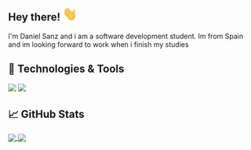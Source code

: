 ## Hey there! <img src="https://raw.githubusercontent.com/danisz13/danisz13/main/wave.gif" width="30px">

I'm Daniel Sanz and i am a software development student. Im from Spain and im looking forward to work when i finish my studies

## 🔧 Technologies & Tools

![](https://img.shields.io/badge/-Xamarin-61DAFB?logo=xamarin&logoColor=white&logoWidth=30)
![](https://img.shields.io/badge/-Java-red?logo=java&logoColor=black&logoWidth=30)

## &#x1f4c8; GitHub Stats

<a href="https://github.com/danisz13/danisz13">
  <img align="center" src="https://github-readme-stats.vercel.app/api/top-langs/?username=danisz13&hide=java,html,tex&title_color=ffffff&text_color=c9cacc&icon_color=2bbc8a&bg_color=1d1f21&langs_count=3" />
</a>
<a href="https://github.com/danisz13/danisz13">
  <img align="center" src="https://github-readme-stats.vercel.app/api?username=danisz13&show_icons=true&line_height=27&count_private=true&title_color=ffffff&text_color=c9cacc&icon_color=2bbc8a&bg_color=1d1f21"/>
</a>


